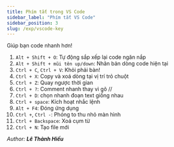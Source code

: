 ```yaml
---
title: Phím tắt trong VS Code
sidebar_label: "Phím tắt VS Code"
sidebar_position: 3
slug: /exp/vscode-key
---
```


Giúp bạn code nhanh hơn!

1. `Alt + Shift + O`: Tự động sắp xếp lại code ngăn nắp
2. `Alt + Shift + mũi tên up/down`: Nhân bản dòng code hiện tại
3. `Ctrl + C`, `Ctrl + V`: Khỏi phải bàn!
4. `Ctrl + X`: Copy và xoá dòng tại vị trí trỏ chuột
5. `Ctrl + Z`: Quay ngược thời gian
6. `Ctrl + ?`: Comment nhanh thay vì gõ //
7. `Ctrl + D`: chọn nhanh đoạn text giống nhau
8. `Ctrl + space`: Kích hoạt nhắc lệnh
9. `Alt + F4`: Đóng ứng dụng
10. `Ctrl +`, `Ctrl -`: Phóng to thu nhỏ màn hình
11. `Ctrl + Backspace`: Xoá cụm từ
12. `Ctrl + N`: Tạo file mới

<div class="text-right">

_Author: **Lê Thành Hiếu**_

</div>
